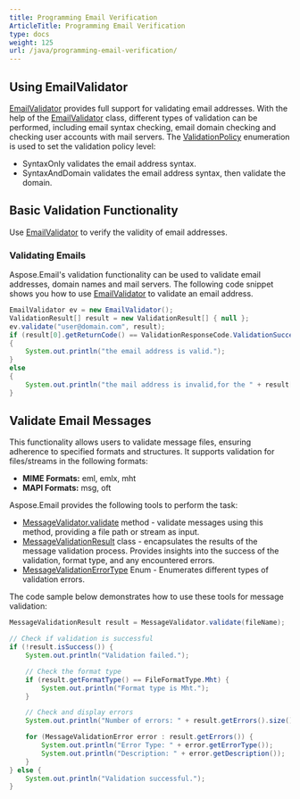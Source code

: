 ```yaml
---
title: Programming Email Verification
ArticleTitle: Programming Email Verification
type: docs
weight: 125
url: /java/programming-email-verification/
---
```



## **Using EmailValidator**
[EmailValidator](https://apireference.aspose.com/email/java/com.aspose.email/EmailValidator) provides full support for validating email addresses. With the help of the [EmailValidator](https://apireference.aspose.com/email/java/com.aspose.email/EmailValidator) class, different types of validation can be performed, including email syntax checking, email domain checking and checking user accounts with mail servers. The [ValidationPolicy](https://apireference.aspose.com/email/java/com.aspose.email/ValidationPolicy) enumeration is used to set the validation policy level:

- SyntaxOnly validates the email address syntax.
- SyntaxAndDomain validates the email address syntax, then validate the domain.
## **Basic Validation Functionality**
Use [EmailValidator](https://apireference.aspose.com/email/java/com.aspose.email/EmailValidator) to verify the validity of email addresses.
### **Validating Emails**
Aspose.Email's validation functionality can be used to validate email addresses, domain names and mail servers. The following code snippet shows you how to use [EmailValidator](https://apireference.aspose.com/email/java/com.aspose.email/EmailValidator) to validate an email address.


~~~Java
EmailValidator ev = new EmailValidator();
ValidationResult[] result = new ValidationResult[] { null };
ev.validate("user@domain.com", result);
if (result[0].getReturnCode() == ValidationResponseCode.ValidationSuccess)
{
    System.out.println("the email address is valid.");
}
else
{
    System.out.println("the mail address is invalid,for the " + result[0].getMessage());
}
~~~
## **Validate Email Messages**

This functionality allows users to validate message files, ensuring adherence to specified formats and structures. It supports validation for files/streams in the following formats:

- **MIME Formats:** eml, emlx, mht
- **MAPI Formats:** msg, oft

Aspose.Email provides the following tools to perform the task:

- [MessageValidator.validate](https://reference.aspose.com/email/java/com.aspose.email/messagevalidator/#validate-java.lang.String-) method - validate messages using this method, providing a file path or stream as input.
- [MessageValidationResult](https://reference.aspose.com/email/java/com.aspose.email/messagevalidationresult/) class - encapsulates the results of the message validation process. Provides insights into the success of the validation, format type, and any encountered errors.
- [MessageValidationErrorType](https://reference.aspose.com/email/java/com.aspose.email/messagevalidationerrortype/) Enum - Enumerates different types of validation errors.

The code sample below demonstrates how to use these tools for message validation:

```java
MessageValidationResult result = MessageValidator.validate(fileName);

// Check if validation is successful
if (!result.isSuccess()) {
    System.out.println("Validation failed.");

    // Check the format type
    if (result.getFormatType() == FileFormatType.Mht) {
        System.out.println("Format type is Mht.");
    }

    // Check and display errors
    System.out.println("Number of errors: " + result.getErrors().size());

    for (MessageValidationError error : result.getErrors()) {
        System.out.println("Error Type: " + error.getErrorType());
        System.out.println("Description: " + error.getDescription());
    }
} else {
    System.out.println("Validation successful.");
}
```
